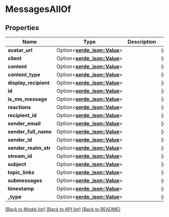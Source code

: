 # MessagesAllOf

## Properties

Name | Type | Description | Notes
------------ | ------------- | ------------- | -------------
**avatar_url** | Option<[**serde_json::Value**](.md)> |  | [optional]
**client** | Option<[**serde_json::Value**](.md)> |  | [optional]
**content** | Option<[**serde_json::Value**](.md)> |  | [optional]
**content_type** | Option<[**serde_json::Value**](.md)> |  | [optional]
**display_recipient** | Option<[**serde_json::Value**](.md)> |  | [optional]
**id** | Option<[**serde_json::Value**](.md)> |  | [optional]
**is_me_message** | Option<[**serde_json::Value**](.md)> |  | [optional]
**reactions** | Option<[**serde_json::Value**](.md)> |  | [optional]
**recipient_id** | Option<[**serde_json::Value**](.md)> |  | [optional]
**sender_email** | Option<[**serde_json::Value**](.md)> |  | [optional]
**sender_full_name** | Option<[**serde_json::Value**](.md)> |  | [optional]
**sender_id** | Option<[**serde_json::Value**](.md)> |  | [optional]
**sender_realm_str** | Option<[**serde_json::Value**](.md)> |  | [optional]
**stream_id** | Option<[**serde_json::Value**](.md)> |  | [optional]
**subject** | Option<[**serde_json::Value**](.md)> |  | [optional]
**topic_links** | Option<[**serde_json::Value**](.md)> |  | [optional]
**submessages** | Option<[**serde_json::Value**](.md)> |  | [optional]
**timestamp** | Option<[**serde_json::Value**](.md)> |  | [optional]
**_type** | Option<[**serde_json::Value**](.md)> |  | [optional]

[[Back to Model list]](../README.md#documentation-for-models) [[Back to API list]](../README.md#documentation-for-api-endpoints) [[Back to README]](../README.md)


